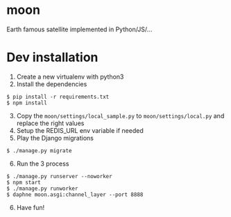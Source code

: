 # moon
Earth famous satellite implemented in Python/JS/...

# Dev installation

1. Create a new virtualenv with python3
2. Install the dependencies

```
$ pip install -r requirements.txt
$ npm install
```

3. Copy the `moon/settings/local_sample.py` to `moon/settings/local.py` and replace the right values
4. Setup the REDIS_URL env variable if needed
5. Play the Django migrations

```
$ ./manage.py migrate
```

6. Run the 3 process

```
$ ./manage.py runserver --noworker
$ npm start
$ ./manage.py runworker
$ daphne moon.asgi:channel_layer --port 8888
```

6. Have fun!
